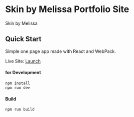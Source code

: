 # Skin by Melissa Portfolio Site

Skin by Melissa

## Quick Start

Simple one page app made with React and WebPack.

Live Site: [Launch](http://www.skinbymelissa.com)

#### for Development

```
npm install
npm run dev
```

#### Build

```
npm run build
```

